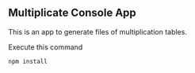 

## Multiplicate Console App

This is an app to generate files of multiplication tables.

Execute this command

```
npm install
```